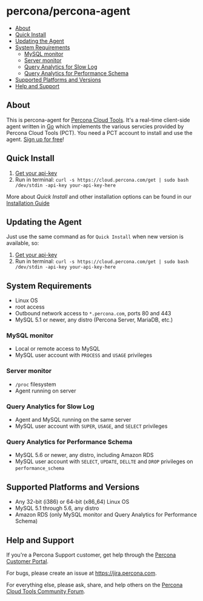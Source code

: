 percona/percona-agent
=====================

- [About](#user-content-about)
- [Quick Install](#user-content-quick-install)
- [Updating the Agent](#user-content-updating-the-agent)
- [System Requirements](#user-content-system-requirements)
  - [MySQL monitor](#user-content-mysql-monitor)
  - [Server monitor](#user-content-server-monitor)
  - [Query Analytics for Slow Log](#user-content-query-analytics-for-slow-log)
  - [Query Analytics for Performance Schema](#user-content-query-analytics-for-performance-schema)
- [Supported Platforms and Versions](#user-content-supported-platforms-and-versions)
- [Help and Support](#user-content-help-and-support)

About
-----

This is percona-agent for [Percona Cloud Tools](https://cloud.percona.com).  It's a real-time client-side agent written in [Go](http://golang.org/) which implements the various servcies provided by Percona Cloud Tools (PCT).  You need a PCT account to install and use the agent.  [Sign up for free](https://cloud.percona.com/signup)!

Quick Install
-------------

1. [Get your api-key](https://cloud.percona.com/api-key)
2. Run in terminal:
   `curl -s https://cloud.percona.com/get | sudo bash /dev/stdin -api-key your-api-key-here`

More about *Quick Install* and other installation options can be found in our [Installation Guide](INSTALL.md)

Updating the Agent
------------------

Just use the same command as for `Quick Install` when new version is available, so:

1. [Get your api-key](https://cloud.percona.com/api-key)
2. Run in terminal:
   `curl -s https://cloud.percona.com/get | sudo bash /dev/stdin -api-key your-api-key-here`

System Requirements
-------------------

* Linux OS
* root access
* Outbound network access to `*.percona.com`, ports 80 and 443
* MySQL 5.1 or newer, any distro (Percona Server, MariaDB, etc.)

### MySQL monitor
* Local or remote access to MySQL
* MySQL user account with `PROCESS` and `USAGE` privileges

### Server monitor
* `/proc` filesystem
* Agent running on server

### Query Analytics for Slow Log
* Agent and MySQL running on the same server
* MySQL user account with `SUPER`, `USAGE`, and `SELECT` privileges

### Query Analytics for Performance Schema
* MySQL 5.6 or newer, any distro, including Amazon RDS
* MySQL user account with `SELECT`, `UPDATE`, `DELLTE` and `DROP` privileges on `performance_schema`

Supported Platforms and Versions
--------------------------------

* Any 32-bit (i386) or 64-bit (x86_64) Linux OS
* MySQL 5.1 through 5.6, any distro
* Amazon RDS (only MySQL monitor and Query Analytics for Performance Schema)

Help and Support
----------------

If you're a Percona Support customer, get help through the [Percona Customer Portal](https://customers.percona.com).

For bugs, please create an issue at https://jira.percona.com.

For everything else, please ask, share, and help others on the [Percona Cloud Tools Community Forum](http://www.percona.com/forums/questions-discussions/percona-cloud-tools).
